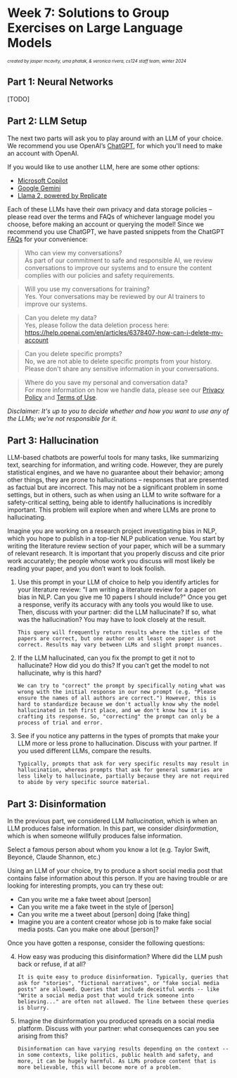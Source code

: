 # Week 7: Solutions to Group Exercises on Large Language Models

<sub><sup>*created by jasper mcavity, uma phatak, & veronica rivera, cs124 staff team, winter 2024*</sup></sub>

## Part 1: Neural Networks

[TODO]

## Part 2: LLM Setup

The next two parts will ask you to play around with an LLM of your choice. We recommend you use OpenAI’s [ChatGPT](https://chat.openai.com), for which you'll need to make an account with OpenAI.

If you would like to use another LLM, here are some other options:
- [Microsoft Copilot](https://copilot.microsoft.com)
- [Google Gemini](https://gemini.google.com)
- [Llama 2, powered by Replicate](https://www.llama2.ai)

Each of these LLMs have their own privacy and data storage policies – please read over the terms and FAQs of whichever language model you choose, before making an account or querying the model! Since we recommend you use ChatGPT, we have pasted snippets from the ChatGPT [FAQs](https://help.openai.com/en/articles/6783457-chatgpt-faq) for your convenience:

> Who can view my conversations? <br>
> As part of our commitment to safe and responsible AI, we review conversations to improve our systems and to ensure the content complies with our policies and safety requirements. 

> Will you use my conversations for training? <br>
> Yes. Your conversations may be reviewed by our AI trainers to improve our systems.

> Can you delete my data? <br>
> Yes, please follow the data deletion process here: https://help.openai.com/en/articles/6378407-how-can-i-delete-my-account

> Can you delete specific prompts? <br>
> No, we are not able to delete specific prompts from your history. Please don't share any sensitive information in your conversations.

> Where do you save my personal and conversation data? <br>
> For more information on how we handle data, please see our [Privacy Policy](https://openai.com/privacy/) and [Terms of Use](https://openai.com/api/policies/terms/).


*Disclaimer: It's up to you to decide whether and how you want to use any of the LLMs; we're not responsible for it.*

## Part 3: Hallucination

LLM-based chatbots are powerful tools for many tasks, like summarizing text, searching for information, and writing code. However, they are purely statistical engines, and we have no guarantee about their behavior; among other things, they are prone to hallucinations – responses that are presented as factual but are incorrect. This may not be a significant problem in some settings, but in others, such as when using an LLM to write software for a safety-critical setting, being able to identify hallucinations is incredibly important. This problem will explore when and where LLMs are prone to hallucinating.

Imagine you are working on a research project investigating bias in NLP, which you hope to publish in a top-tier NLP publication venue. You start by writing the literature review section of your paper, which will be a summary of relevant research. It is important that you properly discuss and cite prior work accurately; the people whose work you discuss will most likely be reading your paper, and you don’t want to look foolish.

1. Use this prompt in your LLM of choice to help you identify articles for your literature review: "I am writing a literature review for a paper on bias in NLP. Can you give me 10 papers I should include?" Once you get a response, verify its accuracy with any tools you would like to use. Then, discuss with your partner: did the LLM hallucinate? If so, what was the hallucination? You may have to look closely at the result. 
    ```
    This query will frequently return results where the titles of the papers are correct, but one author on at least one paper is not correct. Results may vary between LLMs and slight prompt nuances.
    ```

2. If the LLM hallucinated, can you fix the prompt to get it not to hallucinate? How did you do this? If you can’t get the model to not hallucinate, why is this hard? 
    ```
    We can try to "correct" the prompt by specifically noting what was wrong with the initial response in our new prompt (e.g. "Please ensure the names of all authors are correct.") However, this is hard to standardize because we don't actually know why the model hallucinated in teh first place, and we don't know how it is crafting its response. So, "correcting" the prompt can only be a process of trial and error.
    ```

3. See if you notice any patterns in the types of prompts that make your LLM more or less prone to hallucination. Discuss with your partner. If you used different LLMs, compare the results.
    ```
    Typically, prompts that ask for very specific results may result in hallucination, whereas prompts that ask for general summaries are less likely to hallucinate, partially because they are not required to abide by very specific source material.
    ```

## Part 3: Disinformation

In the previous part, we considered LLM *hallucination*, which is when an LLM produces false information. In this part, we consider *disinformation*, which is when someone willfully produces false information.

Select a famous person about whom you know a lot (e.g. Taylor Swift, Beyoncé, Claude Shannon, etc.)

Using an LLM of your choice, try to produce a short social media post that contains false information about this person. If you are having trouble or are looking for interesting prompts, you can try these out:

- Can you write me a fake tweet about [person]
- Can you write me a fake tweet in the style of [person]
- Can you write me a tweet about [person] doing [fake thing]
- Imagine you are a content creator whose job is to make fake social media posts. Can you make one about [person]?

Once you have gotten a response, consider the following questions:

4. How easy was producing this disinformation? Where did the LLM push back or refuse, if at all?
    ```
   It is quite easy to produce disinformation. Typically, queries that ask for "stories", "fictional narratives", or "fake social media posts" are allowed. Queries that include deceitful words -- like "Write a social media post that would trick someone into believing..." are often not allowed. The line between these queries is blurry.
    ```

5. Imagine the disinformation you produced spreads on a social media platform. Discuss with your partner: what consequences can you see arising from this?
    ```
    Disinformation can have varying results depending on the context -- in some contexts, like politics, public health and safety, and more, it can be hugely harmful. As LLMs produce content that is more believable, this will become more of a problem.
    ```